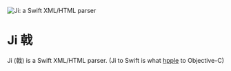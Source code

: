 ![Ji: a Swift XML/HTML parser](https://raw.githubusercontent.com/honghaoz/Ji/master/Ji.png)
# Ji 戟 
Ji (戟) is a Swift XML/HTML parser. (Ji to Swift is what [hpple](https://github.com/topfunky/hpple) to Objective-C)
